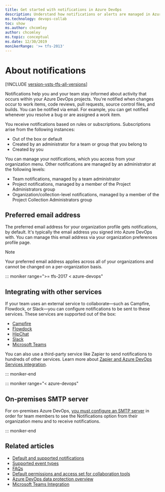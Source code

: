 ```yaml
---
title: Get started with notifications in Azure DevOps
description: Understand how notifications or alerts are managed in Azure DevOps
ms.technology: devops-collab
toc: show
ms.author: chcomley
author: chcomley
ms.topic: conceptual
ms.date: 12/30/2019
monikerRange: '>= tfs-2013'
---
```


# About notifications

[!INCLUDE [version-vsts-tfs-all-versions](../includes/version-vsts-tfs-all-versions.md)]

Notifications help you and your team stay informed about activity that occurs within your Azure DevOps projects. You're notified when changes occur to work items, code reviews, pull requests, source control files, and builds. You can be notified via email. For example, you can get notified whenever you resolve a bug or are assigned a work item.

You receive notifications based on rules or subscriptions. Subscriptions arise from the following instances:

- Out of the box or default
- Created by an administrator for a team or group that you belong to
- Created by you

You can manage your notifications, which you access from your organization menu. Other notifications are managed by an administrator at the following levels:

- Team notifications, managed by a team administrator
- Project notifications, managed by a member of the Project Administrators group
- Organization/collection-level notifications, managed by a member of the Project Collection Administrators group

## Preferred email address

The preferred email address for your organization profile gets notifications, by default. It's typically the email address you signed into Azure DevOps with. You can manage this email address via your organization preferences profile page.

> [!NOTE]
> Your preferred email address applies across all of your organizations and cannot be changed on a per-organization basis.

::: moniker range=">= tfs-2017 < azure-devops"

## Integrating with other services

If your team uses an external service to collaborate&mdash;such as Campfire, Flowdock, or Slack&mdash;you can configure notifications to be sent to these services. These services are supported out of the box:

- [Campfire](../service-hooks/services/campfire.md?toc=/azure/devops/notifications/toc.json&bc=/azure/devops/notifications/breadcrumb/toc.json)
- [Flowdock](../service-hooks/services/flowdock.md?toc=/azure/devops/notifications/toc.json&bc=/azure/devops/notifications/breadcrumb/toc.json)
- [HipChat](../service-hooks/services/hipchat.md?toc=/azure/devops/notifications/toc.json&bc=/azure/devops/notifications/breadcrumb/toc.json)
- [Slack](../service-hooks/services/slack.md?toc=/azure/devops/notifications/toc.json&bc=/azure/devops/notifications/breadcrumb/toc.json)
- [Microsoft Teams](../service-hooks/services/teams.md?toc=/azure/devops/notifications/toc.json&bc=/azure/devops/notifications/breadcrumb/toc.json)

You can also use a third-party service like Zapier to send notifications to hundreds of other services. Learn more about [Zapier and Azure DevOps Services integration](../service-hooks/services/zapier.md).

::: moniker-end

::: moniker range="< azure-devops"

## On-premises SMTP server

For on-premises Azure DevOps, [you must configure an SMTP server](/azure/devops/server/admin/setup-customize-alerts) in order for team members to see the Notifications option from their organization menu and to receive notifications.

::: moniker-end

## Related articles

- [Default and supported notifications](oob-built-in-notifications.md)
- [Supported event types](oob-supported-event-types.md)
- [FAQs](faq-notifications.md)
- [Default permissions and access set for collaboration tools](../project/wiki/wiki-readme-permissions.md?toc=/azure/devops/notifications/toc.json&bc=/azure/devops/notifications/breadcrumb/toc.json)
- [Azure DevOps data protection overview](../organizations/security/data-protection.md?toc=/azure/devops/notifications/toc.json&bc=/azure/devops/notifications/breadcrumb/toc.json)
- [Microsoft Teams Integration](https://marketplace.visualstudio.com/items?itemname=ms-vsts.vss-services-teams)
